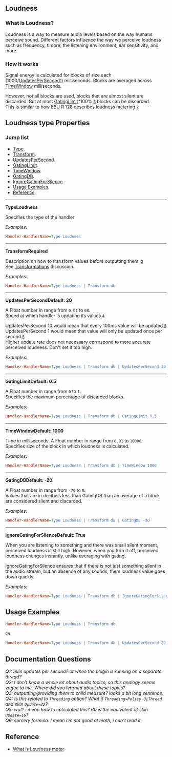 ## Loudness

### What is Loudness?

Loudness is a way to measure audio levels based on the way humans perceive sound. Different factors influence the way we perceive loudness such as frequency, timbre, the listening environment, ear sensitivity, and more.

### How it works

Signal energy is calculated for blocks of size each (1000/[UpdatesPerSecond](#updates-per-second)<small>[1](#q)</small>) milliseconds. Blocks are averaged across [TimeWindow](#time-window) milliseconds.

However, not all blocks are used, blocks that are almost silent are discarded. But at most [GatingLimit](#gating-limit)\*100% <small>[6](#q)</small> blocks can be discarded.<br/>
This is similar to how EBU R 128 describes loudness metering.<small>[2](#q)</small>

## Loudness type Properties

### Jump list

- [Type](#type).
- [Transform](#transform).
- [UpdatesPerSecond](#updates-per-second).
- [GatingLimit](#gating-limit).
- [TimeWindow](#time-window).
- [GatingDB](#gating-db).
- [IgnoreGatingForSilence](#ignore-gating-for-silence).
- [Usage Examples](#usage-examples).
- [Reference](#reference).

---

<p id="type" class="p-title"><b>Type</b><b>Loudness</b></p>

Specifies the type of the handler

_Examples:_

```ini
Handler-HandlerName=Type Loudness
```

---

<p id="transform" class="p-title"><b>Transform</b><b>Required</b></p>

Description on how to transform values before outputting them. <small>[3](#q)</small><br/>
See [Transformations]() discussion.

_Examples:_

```ini
Handler-HandlerName=Type Loudness | Transform db
```

---

<p id="updates-per-second" class="p-title"><b>UpdatesPerSecond</b><b>Default: 20</b></p>

A Float number in range from `0.01` to `60`.<br/>
Speed at which handler is updating its values.<small>[4](#q)</small>

UpdatesPerSecond 10 would mean that every 100ms value will be updated.<small>[5](#q)</small><br/>
UpdatesPerSecond 1 would mean that value will only be updated once per second.<small>[5](#q)</small><br/>
Higher update rate does not necessary correspond to more accurate perceived loudness. Don't set it too high.

_Examples:_

```ini
Handler-HandlerName=Type Loudness | Transform db | UpdatesPerSecond 30
```

---

<p id="gating-limit" class="p-title"><b>GatingLimit</b><b>Default: 0.5</b></p>

A Float number in range from `0` to `1`.<br/>
Specifies the maximum percentage of discarded blocks.

_Examples:_

```ini
Handler-HandlerName=Type Loudness | Transform db | GatingLimit 0.5
```

---

<p id="time-window" class="p-title"><b>TimeWindow</b><b>Default: 1000</b></p>

Time in milliseconds. A Float number in range from `0.01` to `10000`.<br/>
Specifies size of the block in which loudness is calculated.

_Examples:_

```ini
Handler-HandlerName=Type Loudness | Transform db | TimeWindow 1000
```

---

<p id="gating-db" class="p-title"><b>GatingDB</b><b>Default: -20</b></p>

A Float number in range from `-70` to `0`.<br>
Values that are in decibels less than GatingDB than an average of a block are considered silent and discarded.

_Examples:_

```ini
Handler-HandlerName=Type Loudness | Transform dB | GatingDB -20
```

---

<p id="ignore-gating-for-silence" class="p-title"><b>IgnoreGatingForSilence</b><b>Default: True</b></p>

When you are listening to something and there was small silent moment, perceived loudness is still high. However, when you turn it off, perceived loudness changes instantly, unlike averaging with gating.

IgnoreGatingForSilence ensures that if there is not just something silent in the audio stream, but an absence of any sounds, them loudness value goes down quickly.

_Examples:_

```ini
Handler-HandlerName=Type Loudness | Transform db | IgnoreGatingForSilence True
```

## Usage Examples

```ini
Handler-HandlerName=Type Loudness | Transform db
```

Or

```ini
Handler-HandlerName=Type Loudness | Transform db | UpdatesPerSecond 20 | GatingLimit 0.5 | TimeWindow 1000 | GatingDB -20 | IgnoreGatingForSilence True
```

## Documentation Questions <i id="q">

Q1: Skin updates per second? or when the plugin is running on a separate thread?<br/>
Q2: I don't know a whole lot about audio topics, so this analogy seems vague to me. Where did you learned about these topics?<br/>
Q3: outputting/providing them to child measure? looks a bit long sentence.<br/>
Q4: Is this related to `Threading` option? What if `Threading=Policy UiThread` and skin `Update=32`?<br/>
Q5: wut? i mean how to calculated this? 60 is the equivalent of skin `Update=16`?<br/>
Q6: sorcery formula. I mean i'm not good at math, i can't read it.
</i>

## Reference

- [What is Loudness meter](https://iconcollective.edu/loudness-meters/)

